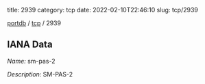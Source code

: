 title: 2939
category: tcp
date: 2022-02-10T22:46:10
slug: tcp/2939

[portdb](/) / [tcp](/category/tcp.html) / 2939


## IANA Data

_Name:_ sm-pas-2

_Description:_ SM-PAS-2

